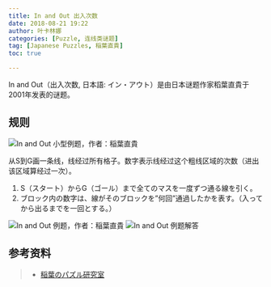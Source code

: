 ```yaml
---
title: In and Out 出入次数
date: 2018-08-21 19:22
author: 叶卡林娜
categories: [Puzzle, 连线类谜题]
tag: [Japanese Puzzles, 稲葉直貴]
toc: true

---
```


In and Out（出入次数, 日本語:  イン・アウト）是由日本谜题作家稻葉直貴于2001年发表的谜题。

## 规则

![In and Out 小型例题，作者：稲葉直貴](/images/inout.png)

从S到G画一条线，线经过所有格子。数字表示线经过这个粗线区域的次数（进出该区域算经过一次）。

1. S（スタート）からG（ゴール）まで全てのマスを一度ずつ通る線を引く。 
2. ブロック内の数字は、線がそのブロックを”何回”通過したかを表す。（入ってから出るまでを一回とする。）

![In and Out 例题，作者：稲葉直貴](/images/inout_e.png)
![In and Out 例题解答](/images/inout_a.png)

## 参考资料

> - [稲葉のパズル研究室](http://inabapuzzle.com/honkaku/inout.html)




